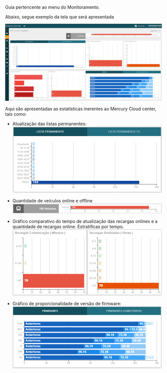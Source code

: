 Guia pertencente ao menu do Monitoramento.

Abaixo, segue exemplo da tela que será apresentada

![image.png](/.attachments/image-59ae44cb-8163-4a92-a73e-e75b9b4b7949.png)

Aqui são apresentadas as estatísticas inerentes ao Mercury Cloud center, tais como:

- Atualização das listas permanentes:
![image.png](/.attachments/image-6fa324c9-697a-4547-8dae-7ab26d5e6c3f.png)

- Quantidade de veículos online e offline
![image.png](/.attachments/image-b99697e7-caf0-4348-bcf7-0ef152fb552f.png)

- Gráfico comparativo do tempo de atualização das recargas onlines e a quantidade de recargas online. Estratificas por tempo.
![image.png](/.attachments/image-35ccea85-167e-4910-944c-f2079615e9e9.png)

- Gráfico de proporcionalidade de versão de firmware:
![image.png](/.attachments/image-5ccc82ea-3a56-409c-b05e-9caa1a3b7e48.png)

